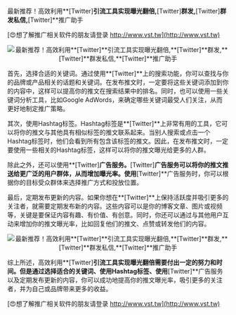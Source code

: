最新推荐！高效利用**[Twitter]**引流工具实现曝光翻倍,**[Twitter]**群发,**[Twitter]**群发私信,**[Twitter]**推广助手

[😍想了解推广相关软件的朋友请登录 http://www.vst.tw](http://www.vst.tw)

 <center><img src="https://vst.tw/MP4/tuiguang/png/0.png" alt="最新推荐！高效利用**[Twitter]**引流工具实现曝光翻倍,**[Twitter]**群发,**[Twitter]**群发私信,**[Twitter]**推广助手"></center>

首先，选择合适的关键词。通过使用**[Twitter]**上的搜索功能，你可以查找与你的品牌或产品相关的话题和关键词。在发布推文时，一定要将这些关键词添加到你的内容中，这样可以提高你的推文在搜索结果中的排名。同时，也可以使用一些关键词分析工具，比如Google AdWords，来确定哪些关键词最受人们关注，从而更好地制定推广策略。

其次，使用Hashtag标签。Hashtag标签是**[Twitter]**上非常有用的工具，它可以将你的推文与其他具有相似标签的推文联系起来。当别人搜索或点击一个Hashtag标签时，他们会看到所有包含该标签的推文。因此，在发布推文时，一定要使用一些相关的Hashtag标签，这样可以将你的推文曝光给更多的人群。

除此之外，还可以使用**[Twitter]**广告服务。**[Twitter]**广告服务可以将你的推文推送给更广泛的用户群体，从而增加曝光率。使用**[Twitter]**广告服务时，你可以根据你的目标受众群体来选择推广方式和投放位置。

最后，定期发布更新的内容。如果你想在**[Twitter]**上保持活跃度并吸引更多的关注者，就需要定期发布新的内容。这些内容可以是你的博客文章、图片或视频等，关键是要保证内容有趣、有价值、有创意。同时，你还可以通过与其他用户互动来增加你的推文曝光率，比如回复他们的推文、点赞或转发他们的内容。

 <center><img src="https://vst.tw/MP4/tuiguang/png/2.png" alt="最新推荐！高效利用**[Twitter]**引流工具实现曝光翻倍,**[Twitter]**群发,**[Twitter]**群发私信,**[Twitter]**推广助手"></center>

综上所述，高效利用**[Twitter]**引流工具实现曝光翻倍需要付出一定的努力和时间。但是通过选择适合的关键词、使用Hashtag标签、使用**[Twitter]**广告服务以及定期发布更新的内容，你可以成功地提高你的推文曝光率，吸引更多的关注者，并为自己或品牌带来更多的收益。

[😍想了解推广相关软件的朋友请登录 http://www.vst.tw](http://www.vst.tw)



